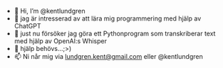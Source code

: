 - 👋 Hi, I’m @kentlundgren
- 👀 jag är intresserad av att lära mig programmering med hjälp av ChatGPT
- 🌱 just nu försöker jag göra ett Pythonprogram som transkriberar text med hjälp av OpenAI:s Whisper
- 💞️ hjälp behövs...;>)
- 📫 Ni når mig via lundgren.kent@gmail.com eller @kentlundgren

<!---
kentlundgren/kentlundgren is a ✨ special ✨ repository because its `README.md` (this file) appears on your GitHub profile.
You can click the Preview link to take a look at your changes.
--->
